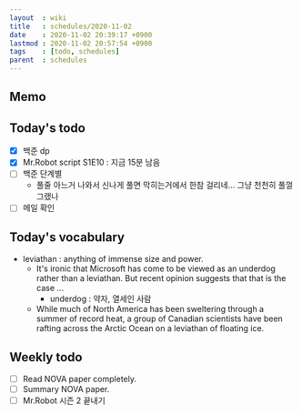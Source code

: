 ```yaml
---
layout  : wiki
title   : schedules/2020-11-02
date    : 2020-11-02 20:39:17 +0900
lastmod : 2020-11-02 20:57:54 +0900
tags    : [todo, schedules]
parent  : schedules
---
```


## Memo
## Today's todo
 * [X] 백준 dp
 * [X] Mr.Robot script S1E10 : 지금 15분 남음
 * [ ] 백준 단계별
   * 풀줄 아느거 나와서 신나게 풀면 막히는거에서 한참 걸리네... 그냥 천천히 풀껄 그랬나
 * [ ] 메일 확인

## Today's vocabulary
 * leviathan : anything of immense size and power.
   * It's ironic that Microsoft has come to be viewed as an underdog rather than a leviathan. But recent opinion suggests that that is the case ...
     * underdog : 약자, 열세인 사람
   * While much of North America has been sweltering through a summer of record heat, a group of Canadian scientists have been rafting across the Arctic Ocean on a leviathan of floating ice.

## Weekly todo
 * [ ] Read NOVA paper completely.
 * [ ] Summary NOVA paper.
 * [ ] Mr.Robot 시즌 2 끝내기
